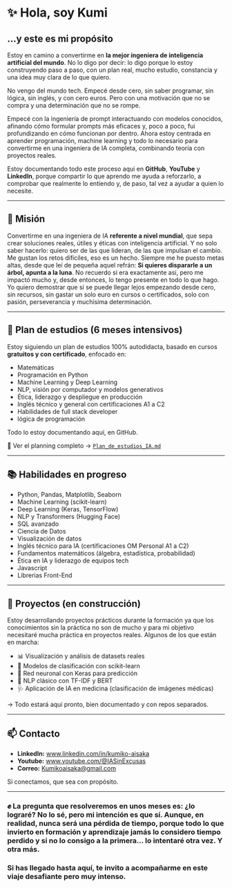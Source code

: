 <h1>✨ Hola, soy Kumi</h1>
<h2>...y este es mi propósito</h2>

Estoy en camino a convertirme en **la mejor ingeniera de inteligencia artificial del mundo**. No lo digo por decir: lo digo porque lo estoy construyendo paso a paso, con un plan real, mucho estudio, constancia y una idea muy clara de lo que quiero.

No vengo del mundo tech. Empecé desde cero, sin saber programar, sin lógica, sin inglés, y con cero euros. Pero con una motivación que no se compra y una determinación que no se rompe.

Empecé con la ingeniería de prompt interactuando con modelos conocidos, afinando cómo formular prompts más eficaces y, poco a poco, fui profundizando en cómo funcionan por dentro. Ahora estoy centrada en aprender programación, machine learning y todo lo necesario para convertirme en una ingeniera de IA completa, combinando teoría con proyectos reales.

Estoy documentando todo este proceso aqui en **GitHub**, **YouTube** y **LinkedIn**, porque compartir lo que aprendo me ayuda a reforzarlo, a comprobar que realmente lo entiendo y, de paso, tal vez a ayudar a quien lo necesite.

---

## 🚀 Misión

Convertirme en una ingeniera de IA **referente a nivel mundial**, que sepa crear soluciones reales, útiles y éticas con inteligencia artificial. Y no solo saber hacerlo: quiero ser de las que lideran, de las que impulsan el cambio. Me gustan los retos difíciles, eso es un hecho. Siempre me he puesto metas altas, desde que leí de pequeña aquel refrán: **Si quieres dispararle a un árbol, apunta a la luna**. No recuerdo si era exactamente así, pero me impactó mucho y, desde entonces, lo tengo presente en todo lo que hago.
Yo quiero demostrar que sí se puede llegar lejos empezando desde cero, sin recursos, sin gastar un solo euro en cursos o certificados, solo con pasión, perseverancia y muchísima determinación.

---

## 🧠 Plan de estudios (6 meses intensivos)

Estoy siguiendo un plan de estudios 100% autodidacta, basado en cursos **gratuitos y con certificado**, enfocado en:

- Matemáticas
- Programación en Python
- Machine Learning y Deep Learning
- NLP, visión por computador y modelos generativos
- Ética, liderazgo y despliegue en producción
- Inglés técnico y general con certificaciones A1 a C2
- Habilidades de full stack developer
- lógica de programación

Todo lo estoy documentando aquí, en GitHub.

🔗 Ver el planning completo → [`Plan_de_estudios_IA.md`](https://github.com/kumichin/Roadmap-ia-engineer.git)

---

## 📚 Habilidades en progreso

- Python, Pandas, Matplotlib, Seaborn
- Machine Learning (scikit-learn)
- Deep Learning (Keras, TensorFlow)
- NLP y Transformers (Hugging Face)
- SQL avanzado
- Ciencia de Datos
- Visualización de datos
- Inglés técnico para IA (certificaciones OM Personal A1 a C2)
- Fundamentos matemáticos (álgebra, estadística, probabilidad)
- Ética en IA y liderazgo de equipos tech
- Javascript
- Librerias Front-End

---

## 🧪 Proyectos (en construcción)

Estoy desarrollando proyectos prácticos durante la formación ya que los conocimientos sin la práctica no son de mucho y para mi objetivo necesitaré mucha práctica en proyectos reales. Algunos de los que están en marcha:

- 📊 Visualización y análisis de datasets reales
- 🤖 Modelos de clasificación con scikit-learn
- 🧠 Red neuronal con Keras para predicción
- 📝 NLP clásico con TF-IDF y BERT
- 🩺 Aplicación de IA en medicina (clasificación de imágenes médicas)

→ Todo estará aquí pronto, bien documentado y con repos separados.

---

## 📫 Contacto

- **LinkedIn:** www.linkedin.com/in/kumiko-aisaka
- **Youtube:**  www.youtube.com/@IASinExcusas
- **Correo:** Kumikoaisaka@gmail.com

Si conectamos, que sea con propósito.

---

 ### ✊ La pregunta que resolveremos en unos meses es: ¿lo lograré? No lo sé, pero mi intención es que sí. Aunque, en realidad, nunca será una pérdida de tiempo, porque todo lo que invierto en formación y aprendizaje jamás lo considero tiempo perdido y si no lo consigo a la primera… lo intentaré otra vez. Y otra más.

### Si has llegado hasta aquí, te invito a acompañarme en este viaje desafiante pero muy intenso.
